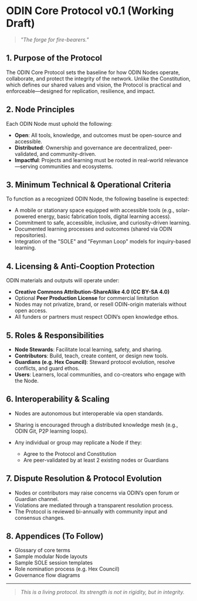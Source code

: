 # ODIN Core Protocol v0.1 (Working Draft)

> _"The forge for fire-bearers."_

## 1. Purpose of the Protocol

The ODIN Core Protocol sets the baseline for how ODIN Nodes operate, collaborate, and protect the integrity of the network. Unlike the Constitution, which defines our shared values and vision, the Protocol is practical and enforceable—designed for replication, resilience, and impact.

## 2. Node Principles

Each ODIN Node must uphold the following:

- **Open**: All tools, knowledge, and outcomes must be open-source and accessible.
- **Distributed**: Ownership and governance are decentralized, peer-validated, and community-driven.
- **Impactful**: Projects and learning must be rooted in real-world relevance—serving communities and ecosystems.

## 3. Minimum Technical & Operational Criteria

To function as a recognized ODIN Node, the following baseline is expected:

- A mobile or stationary space equipped with accessible tools (e.g., solar-powered energy, basic fabrication tools, digital learning access).
- Commitment to safe, accessible, inclusive, and curiosity-driven learning.
- Documented learning processes and outcomes (shared via ODIN repositories).
- Integration of the "SOLE" and "Feynman Loop" models for inquiry-based learning.

## 4. Licensing & Anti-Cooption Protection

ODIN materials and outputs will operate under:

- **Creative Commons Attribution-ShareAlike 4.0 (CC BY-SA 4.0)**
- Optional **Peer Production License** for commercial limitation
- Nodes may not privatize, brand, or resell ODIN-origin materials without open access.
- All funders or partners must respect ODIN’s open knowledge ethos.

## 5. Roles & Responsibilities

- **Node Stewards**: Facilitate local learning, safety, and sharing.
- **Contributors**: Build, teach, create content, or design new tools.
- **Guardians (e.g. Hex Council)**: Steward protocol evolution, resolve conflicts, and guard ethos.
- **Users**: Learners, local communities, and co-creators who engage with the Node.

## 6. Interoperability & Scaling

- Nodes are autonomous but interoperable via open standards.
- Sharing is encouraged through a distributed knowledge mesh (e.g., ODIN Git, P2P learning loops).
- Any individual or group may replicate a Node if they:

  - Agree to the Protocol and Constitution
  - Are peer-validated by at least 2 existing nodes or Guardians

## 7. Dispute Resolution & Protocol Evolution

- Nodes or contributors may raise concerns via ODIN’s open forum or Guardian channel.
- Violations are mediated through a transparent resolution process.
- The Protocol is reviewed bi-annually with community input and consensus changes.

## 8. Appendices (To Follow)

- Glossary of core terms
- Sample modular Node layouts
- Sample SOLE session templates
- Role nomination process (e.g. Hex Council)
- Governance flow diagrams

---

> _This is a living protocol. Its strength is not in rigidity, but in integrity._
